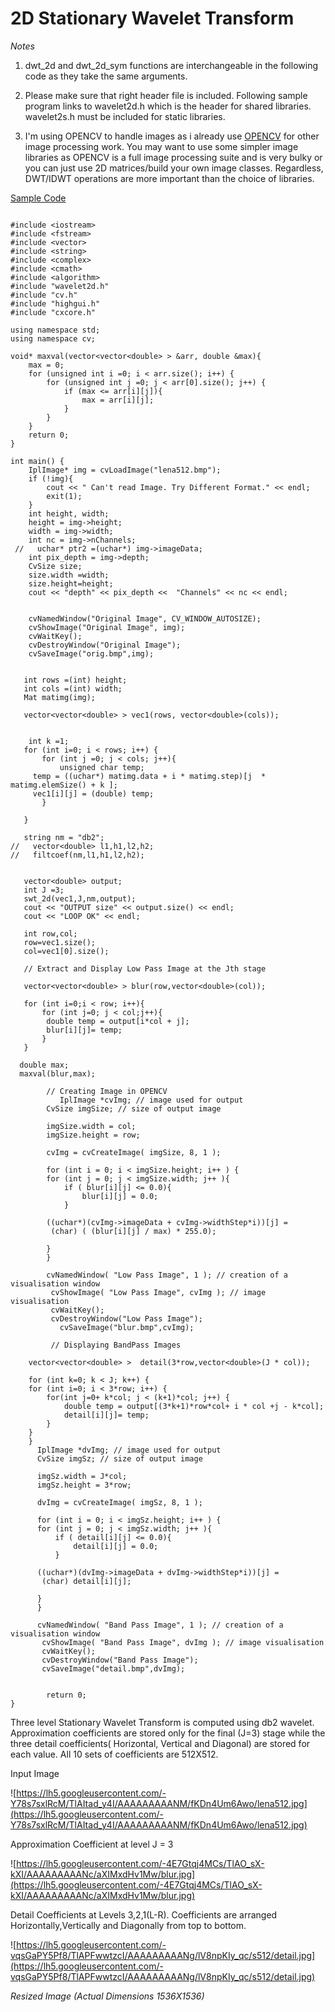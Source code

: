 # 2D Stationary Wavelet Transform #

_Notes_

1. dwt\_2d and dwt\_2d\_sym functions are interchangeable in the following code as they take the same arguments.

2. Please make sure that right header file is included. Following sample program links to wavelet2d.h which is the header for shared libraries. wavelet2s.h must be included for static libraries.

3. I'm using OPENCV to handle images as i already use [OPENCV](http://opencv.willowgarage.com/wiki/) for other image processing work. You may want to use some simpler image libraries as OPENCV is a full image processing suite and is very bulky or you can just use 2D matrices/build your own image classes. Regardless, DWT/IDWT operations are more important than the choice of libraries.

[Sample Code](http://code.google.com/p/wavelet1d/source/browse/trunk/wavelet2d/demo/swt2Ddemo.cpp)

```

#include <iostream>
#include <fstream>
#include <vector>
#include <string>
#include <complex>
#include <cmath>
#include <algorithm>
#include "wavelet2d.h"
#include "cv.h"
#include "highgui.h"
#include "cxcore.h"

using namespace std;
using namespace cv;

void* maxval(vector<vector<double> > &arr, double &max){
    max = 0;
    for (unsigned int i =0; i < arr.size(); i++) {
        for (unsigned int j =0; j < arr[0].size(); j++) {
            if (max <= arr[i][j]){
                max = arr[i][j];
            }
        }
    }
    return 0;
}

int main() {
    IplImage* img = cvLoadImage("lena512.bmp");
    if (!img){
        cout << " Can't read Image. Try Different Format." << endl;
        exit(1);
    }
    int height, width;
    height = img->height;
    width = img->width;
    int nc = img->nChannels;
 //   uchar* ptr2 =(uchar*) img->imageData;
    int pix_depth = img->depth;
    CvSize size;
    size.width =width;
    size.height=height;
    cout << "depth" << pix_depth <<  "Channels" << nc << endl;


    cvNamedWindow("Original Image", CV_WINDOW_AUTOSIZE);
    cvShowImage("Original Image", img);
    cvWaitKey();
    cvDestroyWindow("Original Image");
    cvSaveImage("orig.bmp",img);


   int rows =(int) height;
   int cols =(int) width;
   Mat matimg(img);

   vector<vector<double> > vec1(rows, vector<double>(cols));


    int k =1;
   for (int i=0; i < rows; i++) {
       for (int j =0; j < cols; j++){
           unsigned char temp;
     temp = ((uchar*) matimg.data + i * matimg.step)[j  * matimg.elemSize() + k ];
     vec1[i][j] = (double) temp;
       }

   }

   string nm = "db2";
//   vector<double> l1,h1,l2,h2;
//   filtcoef(nm,l1,h1,l2,h2);


   vector<double> output;
   int J =3;
   swt_2d(vec1,J,nm,output);
   cout << "OUTPUT size" << output.size() << endl;
   cout << "LOOP OK" << endl;
  
   int row,col;
   row=vec1.size();
   col=vec1[0].size();

   // Extract and Display Low Pass Image at the Jth stage

   vector<vector<double> > blur(row,vector<double>(col));

   for (int i=0;i < row; i++){
       for (int j=0; j < col;j++){
        double temp = output[i*col + j];
        blur[i][j]= temp;
       }
   }

  double max;
  maxval(blur,max);

        // Creating Image in OPENCV
           IplImage *cvImg; // image used for output
        CvSize imgSize; // size of output image

        imgSize.width = col;
        imgSize.height = row;

        cvImg = cvCreateImage( imgSize, 8, 1 );

        for (int i = 0; i < imgSize.height; i++ ) {
        for (int j = 0; j < imgSize.width; j++ ){
            if ( blur[i][j] <= 0.0){
                blur[i][j] = 0.0;
            }

        ((uchar*)(cvImg->imageData + cvImg->widthStep*i))[j] =
         (char) ( (blur[i][j] / max) * 255.0);

        }
        }

        cvNamedWindow( "Low Pass Image", 1 ); // creation of a visualisation window
         cvShowImage( "Low Pass Image", cvImg ); // image visualisation
         cvWaitKey();
         cvDestroyWindow("Low Pass Image");
           cvSaveImage("blur.bmp",cvImg);

         // Displaying BandPass Images

    vector<vector<double> >  detail(3*row,vector<double>(J * col));

    for (int k=0; k < J; k++) {
    for (int i=0; i < 3*row; i++) {
        for(int j=0+ k*col; j < (k+1)*col; j++) {
            double temp = output[(3*k+1)*row*col+ i * col +j - k*col];
            detail[i][j]= temp;
        }
    }
    }
      IplImage *dvImg; // image used for output
      CvSize imgSz; // size of output image

      imgSz.width = J*col;
      imgSz.height = 3*row;

      dvImg = cvCreateImage( imgSz, 8, 1 );

      for (int i = 0; i < imgSz.height; i++ ) {
      for (int j = 0; j < imgSz.width; j++ ){
          if ( detail[i][j] <= 0.0){
              detail[i][j] = 0.0;
          }

      ((uchar*)(dvImg->imageData + dvImg->widthStep*i))[j] =
       (char) detail[i][j];

      }
      }

      cvNamedWindow( "Band Pass Image", 1 ); // creation of a visualisation window
       cvShowImage( "Band Pass Image", dvImg ); // image visualisation
       cvWaitKey();
       cvDestroyWindow("Band Pass Image");
       cvSaveImage("detail.bmp",dvImg);


        return 0;
}

```

Three level Stationary Wavelet Transform is computed using db2 wavelet. Approximation coefficients are stored only for the final (J=3) stage while the three detail coefficients( Horizontal, Vertical and Diagonal) are stored for each value. All 10 sets of coefficients are 512X512.

Input Image

![https://lh5.googleusercontent.com/-Y78s7sxlRcM/TlAItad_y4I/AAAAAAAAANM/fKDn4Um6Awo/lena512.jpg](https://lh5.googleusercontent.com/-Y78s7sxlRcM/TlAItad_y4I/AAAAAAAAANM/fKDn4Um6Awo/lena512.jpg)

Approximation Coefficient at level J = 3

![https://lh5.googleusercontent.com/-4E7Gtqj4MCs/TlAO_sX-kXI/AAAAAAAAANc/aXIMxdHv1Mw/blur.jpg](https://lh5.googleusercontent.com/-4E7Gtqj4MCs/TlAO_sX-kXI/AAAAAAAAANc/aXIMxdHv1Mw/blur.jpg)

Detail Coefficients at Levels 3,2,1(L-R). Coefficients are arranged Horizontally,Vertically and Diagonally from top to bottom.

![https://lh5.googleusercontent.com/-vqsGaPY5Pf8/TlAPFwwtzcI/AAAAAAAAANg/lV8npKIy_qc/s512/detail.jpg](https://lh5.googleusercontent.com/-vqsGaPY5Pf8/TlAPFwwtzcI/AAAAAAAAANg/lV8npKIy_qc/s512/detail.jpg)

_Resized Image (Actual Dimensions 1536X1536)_
